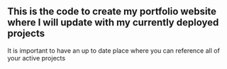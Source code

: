 ## This is the code to create my portfolio website where I will update with my currently deployed projects

It is important to have an up to date place where you can reference all of your active projects